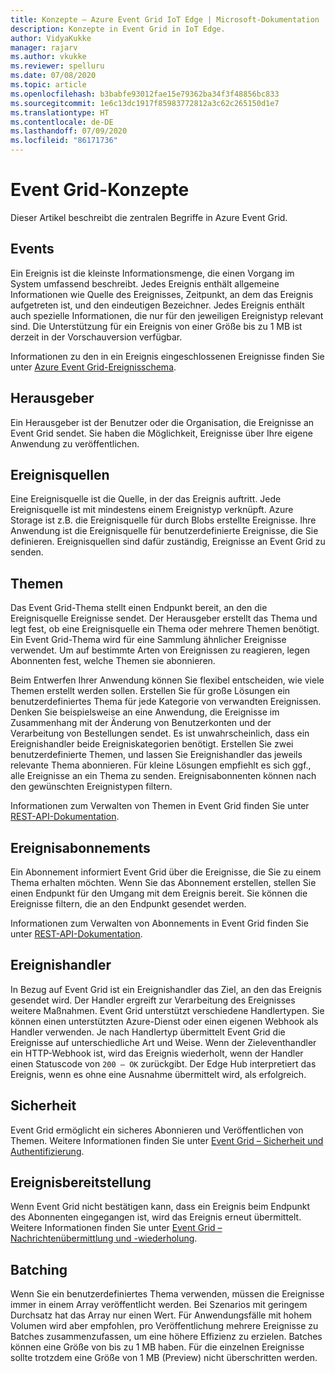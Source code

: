```yaml
---
title: Konzepte – Azure Event Grid IoT Edge | Microsoft-Dokumentation
description: Konzepte in Event Grid in IoT Edge.
author: VidyaKukke
manager: rajarv
ms.author: vkukke
ms.reviewer: spelluru
ms.date: 07/08/2020
ms.topic: article
ms.openlocfilehash: b3babfe93012fae15e79362ba34f3f48856bc833
ms.sourcegitcommit: 1e6c13dc1917f85983772812a3c62c265150d1e7
ms.translationtype: HT
ms.contentlocale: de-DE
ms.lasthandoff: 07/09/2020
ms.locfileid: "86171736"
---
```

# <a name="event-grid-concepts"></a>Event Grid-Konzepte

Dieser Artikel beschreibt die zentralen Begriffe in Azure Event Grid.

## <a name="events"></a>Events

Ein Ereignis ist die kleinste Informationsmenge, die einen Vorgang im System umfassend beschreibt. Jedes Ereignis enthält allgemeine Informationen wie Quelle des Ereignisses, Zeitpunkt, an dem das Ereignis aufgetreten ist, und den eindeutigen Bezeichner. Jedes Ereignis enthält auch spezielle Informationen, die nur für den jeweiligen Ereignistyp relevant sind. Die Unterstützung für ein Ereignis von einer Größe bis zu 1 MB ist derzeit in der Vorschauversion verfügbar.

Informationen zu den in ein Ereignis eingeschlossenen Ereignisse finden Sie unter [Azure Event Grid-Ereignisschema](event-schemas.md).

## <a name="publishers"></a>Herausgeber

Ein Herausgeber ist der Benutzer oder die Organisation, die Ereignisse an Event Grid sendet. Sie haben die Möglichkeit, Ereignisse über Ihre eigene Anwendung zu veröffentlichen.

## <a name="event-sources"></a>Ereignisquellen

Eine Ereignisquelle ist die Quelle, in der das Ereignis auftritt. Jede Ereignisquelle ist mit mindestens einem Ereignistyp verknüpft. Azure Storage ist z.B. die Ereignisquelle für durch Blobs erstellte Ereignisse. Ihre Anwendung ist die Ereignisquelle für benutzerdefinierte Ereignisse, die Sie definieren. Ereignisquellen sind dafür zuständig, Ereignisse an Event Grid zu senden.

## <a name="topics"></a>Themen

Das Event Grid-Thema stellt einen Endpunkt bereit, an den die Ereignisquelle Ereignisse sendet. Der Herausgeber erstellt das Thema und legt fest, ob eine Ereignisquelle ein Thema oder mehrere Themen benötigt. Ein Event Grid-Thema wird für eine Sammlung ähnlicher Ereignisse verwendet. Um auf bestimmte Arten von Ereignissen zu reagieren, legen Abonnenten fest, welche Themen sie abonnieren.

Beim Entwerfen Ihrer Anwendung können Sie flexibel entscheiden, wie viele Themen erstellt werden sollen. Erstellen Sie für große Lösungen ein benutzerdefiniertes Thema für jede Kategorie von verwandten Ereignissen. Denken Sie beispielsweise an eine Anwendung, die Ereignisse im Zusammenhang mit der Änderung von Benutzerkonten und der Verarbeitung von Bestellungen sendet. Es ist unwahrscheinlich, dass ein Ereignishandler beide Ereigniskategorien benötigt. Erstellen Sie zwei benutzerdefinierte Themen, und lassen Sie Ereignishandler das jeweils relevante Thema abonnieren. Für kleine Lösungen empfiehlt es sich ggf., alle Ereignisse an ein Thema zu senden. Ereignisabonnenten können nach den gewünschten Ereignistypen filtern.

Informationen zum Verwalten von Themen in Event Grid finden Sie unter [REST-API-Dokumentation](api.md).

## <a name="event-subscriptions"></a>Ereignisabonnements

Ein Abonnement informiert Event Grid über die Ereignisse, die Sie zu einem Thema erhalten möchten. Wenn Sie das Abonnement erstellen, stellen Sie einen Endpunkt für den Umgang mit dem Ereignis bereit. Sie können die Ereignisse filtern, die an den Endpunkt gesendet werden. 

Informationen zum Verwalten von Abonnements in Event Grid finden Sie unter [REST-API-Dokumentation](api.md).

## <a name="event-handlers"></a>Ereignishandler

In Bezug auf Event Grid ist ein Ereignishandler das Ziel, an den das Ereignis gesendet wird. Der Handler ergreift zur Verarbeitung des Ereignisses weitere Maßnahmen. Event Grid unterstützt verschiedene Handlertypen. Sie können einen unterstützten Azure-Dienst oder einen eigenen Webhook als Handler verwenden. Je nach Handlertyp übermittelt Event Grid die Ereignisse auf unterschiedliche Art und Weise. Wenn der Zieleventhandler ein HTTP-Webhook ist, wird das Ereignis wiederholt, wenn der Handler einen Statuscode von `200 – OK` zurückgibt. Der Edge Hub interpretiert das Ereignis, wenn es ohne eine Ausnahme übermittelt wird, als erfolgreich.

## <a name="security"></a>Sicherheit

Event Grid ermöglicht ein sicheres Abonnieren und Veröffentlichen von Themen. Weitere Informationen finden Sie unter [Event Grid – Sicherheit und Authentifizierung](security-authentication.md).

## <a name="event-delivery"></a>Ereignisbereitstellung

Wenn Event Grid nicht bestätigen kann, dass ein Ereignis beim Endpunkt des Abonnenten eingegangen ist, wird das Ereignis erneut übermittelt. Weitere Informationen finden Sie unter [Event Grid – Nachrichtenübermittlung und -wiederholung](delivery-retry.md).

## <a name="batching"></a>Batching

Wenn Sie ein benutzerdefiniertes Thema verwenden, müssen die Ereignisse immer in einem Array veröffentlicht werden. Bei Szenarios mit geringem Durchsatz hat das Array nur einen Wert. Für Anwendungsfälle mit hohem Volumen wird aber empfohlen, pro Veröffentlichung mehrere Ereignisse zu Batches zusammenzufassen, um eine höhere Effizienz zu erzielen. Batches können eine Größe von bis zu 1 MB haben. Für die einzelnen Ereignisse sollte trotzdem eine Größe von 1 MB (Preview) nicht überschritten werden.